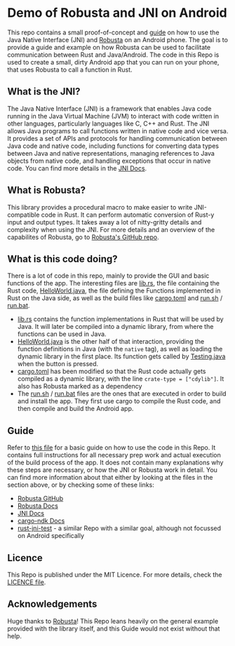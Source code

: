 # Demo of Robusta and JNI on Android
This repo contains a small proof-of-concept and [guide](INSTALLATION.md) on how to use the Java Native Interface (JNI) and [Robusta](https://github.com/giovanniberti/robusta) on an Android phone. The goal is to provide a guide and example on how Robusta can be used to facilitate communication between Rust and Java/Android. 
The code in this Repo is used to create a small, dirty Android app that you can run on your phone, that uses Robusta to call a function in Rust.

## What is the JNI?
The Java Native Interface (JNI) is a framework that enables Java code running in the Java Virtual Machine (JVM) to interact with code written in other languages, particularly languages like C, C++ and Rust. The JNI allows Java programs to call functions written in native code and vice versa. It provides a set of APIs and protocols for handling communication between Java code and native code, including functions for converting data types between Java and native representations, managing references to Java objects from native code, and handling exceptions that occur in native code. You can find more details in the [JNI Docs](https://docs.oracle.com/javase/8/docs/technotes/guides/jni/spec/jniTOC.html).

## What is Robusta?
This library provides a procedural macro to make easier to write JNI-compatible code in Rust. It can perform automatic conversion of Rust-y input and output types. It takes away a lot of nitty-gritty details and complexity when using the JNI. For more details and an overview of the capabilites of Robusta, go to [Robusta's GitHub repo](https://github.com/giovanniberti/robusta).

## What is this code doing?
There is a lot of code in this repo, mainly to provide the GUI and basic functions of the app. The interesting files are [lib.rs](/app/src/lib.rs), the file containing the Rust code, [HelloWorld.java](app/src/main/java/com/example/basicapp/HelloWorld.java), the file defining the Functions implemented in Rust on the Java side, as well as the build files like [cargo.toml](app/src/Cargo.toml) and [run.sh](/app/run.sh) / [run.bat](/app/run.bat).

- [lib.rs](/app/src/lib.rs) contains the function implementations in Rust that will be used by Java. It will later be compiled into a dynamic library, from where the functions can be used in Java.
- [HelloWorld.java](app/src/main/java/com/example/basicapp/HelloWorld.java) is the other half of that interaction, providing the function definitions in Java (with the `native` tag), as well as loading the dynamic library in the first place. Its function gets called by [Testing.java](app/src/main/java/com/example/basicapp/Testing.java) when the button is pressed.
- [cargo.toml](app/src/Cargo.toml) has been modified so that the Rust code actually gets compiled as a dynamic library, with the line `crate-type = ["cdylib"]`. It also has Robusta marked as a dependency
- The [run.sh](/app/run.sh) / [run.bat](/app/run.bat) files are the ones that are executed in order to build and install the app. They first use cargo to compile the Rust code, and then compile and build the Android app. 

## Guide
Refer to [this file](INSTALLATION.md) for a basic guide on how to use the code in this Repo. It contains full instructions for all necessary prep work and actual execution of the build process of the app. It does not contain many explanations why these steps are necessary, or how the JNI or Robusta work in detail. You can find more information about that either by looking at the files in the section above, or by checking some of these links:

 - [Robusta GitHub](https://github.com/giovanniberti/robusta)
 - [Robusta Docs](https://giovanniberti.github.io/doc/robusta_jni/)
 - [JNI Docs](https://docs.oracle.com/javase/8/docs/technotes/guides/jni/spec/jniTOC.html)
 - [cargo-ndk Docs](https://docs.rs/crate/cargo-ndk/3.5.4)
 - [rust-jni-test](https://github.com/mottalli/rust-jni-test) - a similar Repo with a similar goal, although not focussed on Android specifically

## Licence
This Repo is published under the MIT Licence. For more details, check the [LICENCE file](LICENSE).

## Acknowledgements
Huge thanks to [Robusta](https://github.com/giovanniberti/robusta)! This Repo leans heavily on the general example provided with the library itself, and this Guide would not exist without that help.
